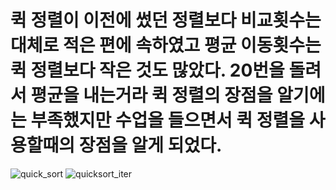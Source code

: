 # 퀵 정렬이 이전에 썼던 정렬보다 비교횟수는 대체로 적은 편에 속하였고 평균 이동횟수는 퀵 정렬보다 작은 것도 많았다. 20번을 돌려서 평균을 내는거라 퀵 정렬의 장점을 알기에는 부족했지만 수업을 들으면서 퀵 정렬을 사용할때의 장점을 알게 되었다.

![quick_sort](https://github.com/leeseoyoung16/Project79/assets/101916673/c3e6a797-1bab-4d8a-bd15-7b0990a2fa12)
![quicksort_iter](https://github.com/leeseoyoung16/Project79/assets/101916673/1ea52d59-cf3e-4d19-b1fb-f9f6c95e5afe)
